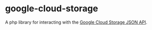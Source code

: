 google-cloud-storage
====================

A php library for interacting with the [Google Cloud Storage JSON API](https://cloud.google.com/storage/docs/json_api/).
